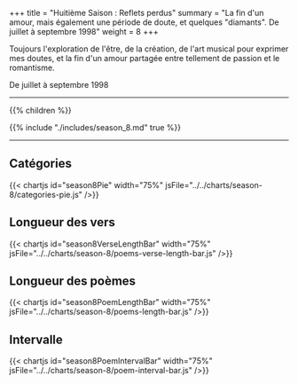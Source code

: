 +++
title = "Huitième Saison : Reflets perdus"
summary = "La fin d'un amour, mais également une période de doute, et quelques \"diamants\". De juillet à septembre 1998"
weight = 8
+++

Toujours l'exploration de l'être, de la création, de l'art musical pour exprimer mes doutes, et la fin d'un amour partagée entre tellement de passion et le romantisme.

De juillet à septembre 1998

---
{{% children  %}}

{{% include "./includes/season_8.md" true %}}

---
## Catégories
{{< chartjs id="season8Pie" width="75%" jsFile="../../charts/season-8/categories-pie.js" />}}
## Longueur des vers
{{< chartjs id="season8VerseLengthBar" width="75%" jsFile="../../charts/season-8/poems-verse-length-bar.js" />}}
## Longueur des poèmes
{{< chartjs id="season8PoemLengthBar" width="75%" jsFile="../../charts/season-8/poems-length-bar.js" />}}
## Intervalle
{{< chartjs id="season8PoemIntervalBar" width="75%" jsFile="../../charts/season-8/poem-interval-bar.js" />}}

